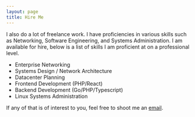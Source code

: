 ```yaml
---
layout: page
title: Hire Me
---
```

I also do a lot of freelance work. I have proficiencies in various skills such as Networking, Software Engineering, and Systems Administration. I am available for hire, below is a list of skills I am proficient at on a professional level.

- Enterprise Networking
- Systems Design / Network Architecture
- Datacenter Planning
- Frontend Development (PHP/React)
- Backend Development (Go/PHP/Typescript)
- Linux Systems Administration

If any of that is of interest to you, feel free to shoot me an [email](mailto:owen@rummage.cc).